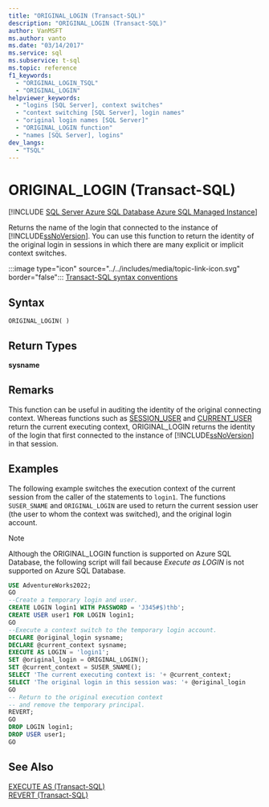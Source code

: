 ```yaml
---
title: "ORIGINAL_LOGIN (Transact-SQL)"
description: "ORIGINAL_LOGIN (Transact-SQL)"
author: VanMSFT
ms.author: vanto
ms.date: "03/14/2017"
ms.service: sql
ms.subservice: t-sql
ms.topic: reference
f1_keywords:
  - "ORIGINAL_LOGIN_TSQL"
  - "ORIGINAL_LOGIN"
helpviewer_keywords:
  - "logins [SQL Server], context switches"
  - "context switching [SQL Server], login names"
  - "original login names [SQL Server]"
  - "ORIGINAL_LOGIN function"
  - "names [SQL Server], logins"
dev_langs:
  - "TSQL"
---
```

# ORIGINAL_LOGIN (Transact-SQL)
[!INCLUDE [SQL Server Azure SQL Database Azure SQL Managed Instance](../../includes/applies-to-version/sql-asdb-asdbmi.md)]

  Returns the name of the login that connected to the instance of [!INCLUDE[ssNoVersion](../../includes/ssnoversion-md.md)]. You can use this function to return the identity of the original login in sessions in which there are many explicit or implicit context switches.  
  
 :::image type="icon" source="../../includes/media/topic-link-icon.svg" border="false"::: [Transact-SQL syntax conventions](../../t-sql/language-elements/transact-sql-syntax-conventions-transact-sql.md)  
  
## Syntax  
  
```syntaxsql
ORIGINAL_LOGIN( )  
```  
  
## Return Types
 **sysname**  
  
## Remarks  
 This function can be useful in auditing the identity of the original connecting context. Whereas functions such as [SESSION_USER](../../t-sql/functions/session-user-transact-sql.md) and [CURRENT_USER](../../t-sql/functions/current-user-transact-sql.md) return the current executing context, ORIGINAL_LOGIN returns the identity of the login that first connected to the instance of [!INCLUDE[ssNoVersion](../../includes/ssnoversion-md.md)] in that session.  
 
  
## Examples  
 The following example switches the execution context of the current session from the caller of the statements to `login1`. The functions `SUSER_SNAME` and `ORIGINAL_LOGIN` are used to return the current session user (the user to whom the context was switched), and the original login account. 
 
  >[!NOTE]
  > Although the ORIGINAL_LOGIN function is supported on Azure SQL Database, the following script will fail because *Execute as LOGIN* is not supported on Azure SQL Database. 
  
```sql  
USE AdventureWorks2022;  
GO  
--Create a temporary login and user.  
CREATE LOGIN login1 WITH PASSWORD = 'J345#$)thb';  
CREATE USER user1 FOR LOGIN login1;  
GO  
--Execute a context switch to the temporary login account.  
DECLARE @original_login sysname;  
DECLARE @current_context sysname;  
EXECUTE AS LOGIN = 'login1';  
SET @original_login = ORIGINAL_LOGIN();  
SET @current_context = SUSER_SNAME();  
SELECT 'The current executing context is: '+ @current_context;  
SELECT 'The original login in this session was: '+ @original_login  
GO  
-- Return to the original execution context  
-- and remove the temporary principal.  
REVERT;  
GO  
DROP LOGIN login1;  
DROP USER user1;  
GO  
```  
  
## See Also  
 [EXECUTE AS &#40;Transact-SQL&#41;](../../t-sql/statements/execute-as-transact-sql.md)   
 [REVERT &#40;Transact-SQL&#41;](../../t-sql/statements/revert-transact-sql.md)  
  
  
